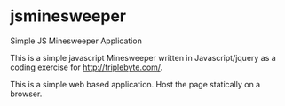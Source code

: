 # jsminesweeper
Simple JS Minesweeper Application

This is a simple javascript Minesweeper written in Javascript/jquery as a coding
exercise for http://triplebyte.com/.

This is a simple web based application.  Host the page statically on a browser.

